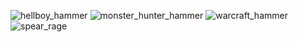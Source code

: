 ![hellboy_hammer](hellboy_hammer.gif)
![monster_hunter_hammer](monster_hunter_hammer.gif)
![warcraft_hammer](warcraft_hammer.gif)
![spear_rage](spear_rage.gif)
